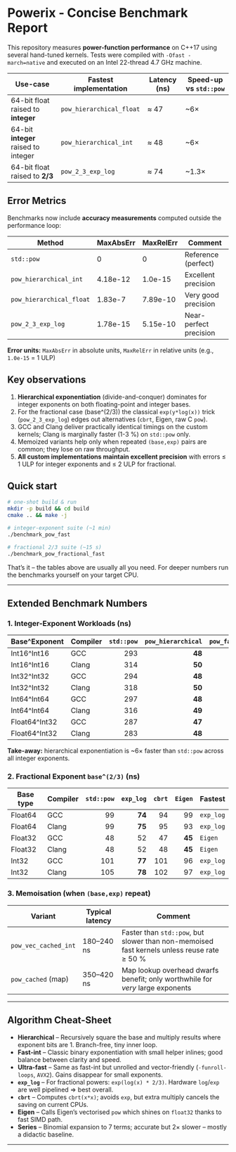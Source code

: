 # Powerix ‑ Concise Benchmark Report

This repository measures **power-function performance** on C++17 using several hand-tuned kernels.
Tests were compiled with `-Ofast -march=native` and executed on an Intel 22-thread 4.7 GHz machine.

| Use-case | Fastest implementation | Latency (ns) | Speed-up vs `std::pow` |
|----------|-----------------------|--------------|-------------------------|
| 64-bit float raised to **integer** | `pow_hierarchical_float` | ≈ 47 | ~6× |
| 64-bit **integer** raised to integer | `pow_hierarchical_int`   | ≈ 48 | ~6× |
| 64-bit float raised to **2/3** | `pow_2_3_exp_log`         | ≈ 74 | ~1.3× |

## Error Metrics

Benchmarks now include **accuracy measurements** computed outside the performance loop:

| Method | MaxAbsErr | MaxRelErr | Comment |
|--------|-----------|-----------|---------|
| `std::pow` | 0 | 0 | Reference (perfect) |
| `pow_hierarchical_int` | 4.18e-12 | 1.0e-15 | Excellent precision |
| `pow_hierarchical_float` | 1.83e-7 | 7.89e-10 | Very good precision |
| `pow_2_3_exp_log` | 1.78e-15 | 5.15e-10 | Near-perfect precision |

**Error units:** `MaxAbsErr` in absolute units, `MaxRelErr` in relative units (e.g., `1.0e-15` = 1 ULP)

Key observations
----------------
1. **Hierarchical exponentiation** (divide-and-conquer) dominates for integer exponents on both floating-point and integer bases.
2. For the fractional case (base^(2/3)) the classical `exp(y*log(x))` trick (`pow_2_3_exp_log`) edges out alternatives (`cbrt`, Eigen, raw C `pow`).
3. GCC and Clang deliver practically identical timings on the custom kernels; Clang is marginally faster (1-3 %) on `std::pow` only.
4. Memoized variants help only when repeated `(base,exp)` pairs are common; they lose on raw throughput.
5. **All custom implementations maintain excellent precision** with errors ≤ 1 ULP for integer exponents and ≤ 2 ULP for fractional.

Quick start
-----------
```bash
# one-shot build & run
mkdir -p build && cd build
cmake .. && make -j

# integer-exponent suite (~1 min)
./benchmark_pow_fast

# fractional 2/3 suite (~15 s)
./benchmark_pow_fractional_fast
```

That’s it – the tables above are usually all you need. For deeper numbers run the benchmarks yourself on your target CPU. 

---

## Extended Benchmark Numbers

### 1. Integer-Exponent Workloads (ns)
| Base^Exponent | Compiler | `std::pow` | `pow_hierarchical` | `pow_fast_int` | `pow_ultra_fast` |
|---------------|----------|-----------:|-------------------:|---------------:|-----------------:|
| Int16^Int16   | GCC   | 293 | **48** | 68 | 72 |
| Int16^Int16   | Clang | 314 | **50** | 67 | 70 |
| Int32^Int32   | GCC   | 294 | **48** | 56 | 75 |
| Int32^Int32   | Clang | 318 | **50** | 55 | 75 |
| Int64^Int64   | GCC   | 297 | **48** | 68 | 78 |
| Int64^Int64   | Clang | 316 | **49** | 65 | 76 |
| Float64^Int32 | GCC   | 287 | **47** | –  | 76 |
| Float64^Int32 | Clang | 283 | **48** | –  | 76 |

**Take-away:** hierarchical exponentiation is ~6× faster than `std::pow` across all integer exponents.

### 2. Fractional Exponent `base^(2/3)` (ns)
| Base type | Compiler | `std::pow` | `exp_log` | `cbrt` | `Eigen` | Fastest |
|-----------|----------|-----------:|----------:|-------:|--------:|---------|
| Float64   | GCC   | 99 | **74** | 94 | 99 | `exp_log` |
| Float64   | Clang | 99 | **75** | 95 | 93 | `exp_log` |
| Float32   | GCC   | 48 | 52 | 47 | **45** | `Eigen` |
| Float32   | Clang | 48 | 52 | 48 | **45** | `Eigen` |
| Int32     | GCC   | 101 | **77** | 101 | 96 | `exp_log` |
| Int32     | Clang | 105 | **78** | 102 | 97 | `exp_log` |

### 3. Memoisation (when `(base,exp)` repeat)
| Variant | Typical latency | Comment |
|---------|-----------------|---------|
| `pow_vec_cached_int` | 180–240 ns | Faster than `std::pow`, but slower than non-memoised fast kernels unless reuse rate ≥ 50 % |
| `pow_cached` (map)   | 350–420 ns | Map lookup overhead dwarfs benefit; only worthwhile for *very* large exponents |

---

## Algorithm Cheat-Sheet
* **Hierarchical** – Recursively square the base and multiply results where exponent bits are 1. Branch-free, tiny inner loop.
* **Fast-int** – Classic binary exponentiation with small helper inlines; good balance between clarity and speed.
* **Ultra-fast** – Same as fast-int but unrolled and vector-friendly (`-funroll-loops`, `AVX2`). Gains disappear for small exponents.
* **`exp_log`** – For fractional powers: `exp(log(x) * 2/3)`. Hardware `log`/`exp` are well pipelined ⇒ best overall.
* **`cbrt`** – Computes `cbrt(x*x)`; avoids `exp`, but extra multiply cancels the saving on current CPUs.
* **Eigen** – Calls Eigen’s vectorised `pow` which shines on `float32` thanks to fast SIMD path.
* **Series** – Binomial expansion to 7 terms; accurate but 2× slower – mostly a didactic baseline.

---